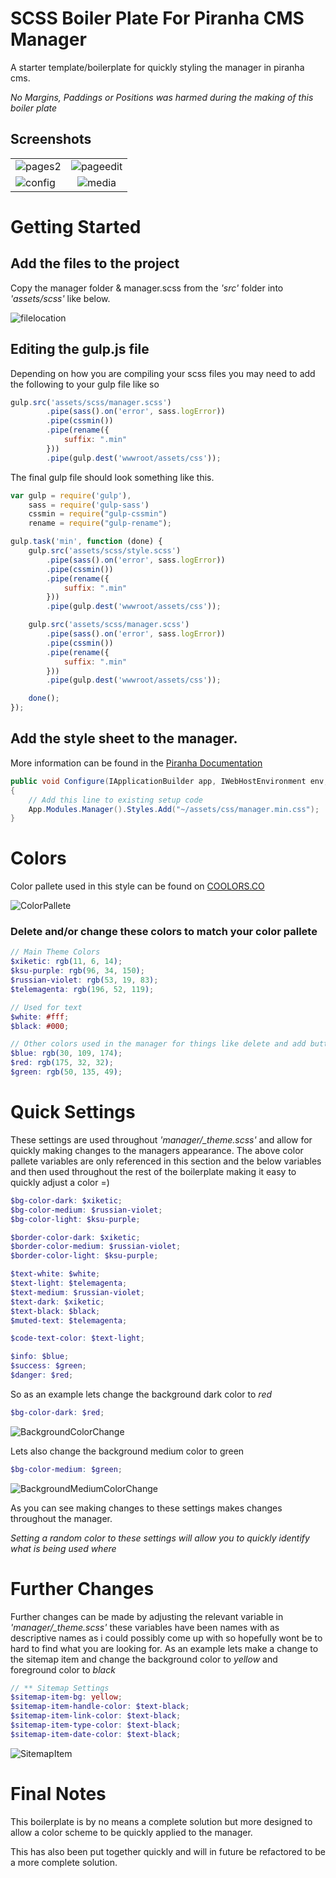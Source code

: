 # SCSS Boiler Plate For Piranha CMS Manager
A starter template/boilerplate for quickly styling the manager in piranha cms.

*No Margins, Paddings or Positions was harmed during the making of this boiler plate*

## Screenshots
|         |            |
| ------------- |:-------------:|
| ![pages2](/images/Pages.PNG)     | ![pageedit](/images/PageEdit.PNG) |
| ![config](/images/Config.PNG)     | ![media](/images/Media.PNG)      |



# Getting Started
## Add the files to the project
Copy the manager folder & manager.scss from the *'src'* folder into *'assets/scss'* like below.

![filelocation](/images/FileLocation.PNG)

## Editing the gulp.js file
Depending on how you are compiling your scss files you may need to add the following to your gulp file like so

```javascript
gulp.src('assets/scss/manager.scss')
        .pipe(sass().on('error', sass.logError))
        .pipe(cssmin())
        .pipe(rename({
            suffix: ".min"
        }))
        .pipe(gulp.dest('wwwroot/assets/css'));
```

The final gulp file should look something like this.
```javascript
var gulp = require('gulp'),
    sass = require('gulp-sass')
    cssmin = require("gulp-cssmin")
    rename = require("gulp-rename");

gulp.task('min', function (done) {
    gulp.src('assets/scss/style.scss')
        .pipe(sass().on('error', sass.logError))
        .pipe(cssmin())
        .pipe(rename({
            suffix: ".min"
        }))
        .pipe(gulp.dest('wwwroot/assets/css'));

    gulp.src('assets/scss/manager.scss')
        .pipe(sass().on('error', sass.logError))
        .pipe(cssmin())
        .pipe(rename({
            suffix: ".min"
        }))
        .pipe(gulp.dest('wwwroot/assets/css'));

    done();
});
```
## Add the style sheet to the manager.
More information can be found in the [Piranha Documentation](https://piranhacms.org/docs/master/manager-extensions/resources)
```c#
public void Configure(IApplicationBuilder app, IWebHostEnvironment env, IApi api)
{
    // Add this line to existing setup code
    App.Modules.Manager().Styles.Add("~/assets/css/manager.min.css");
}
```

# Colors 
Color pallete used in this style can be found on [COOLORS.CO](https://coolors.co/af2020-328731-1e6dae-0b060e-351353-602296-c43477)

![ColorPallete](/images/ColorPallete.png)

### Delete and/or change these colors to match your color pallete

```scss
// Main Theme Colors
$xiketic: rgb(11, 6, 14);
$ksu-purple: rgb(96, 34, 150);
$russian-violet: rgb(53, 19, 83);
$telemagenta: rgb(196, 52, 119);

// Used for text
$white: #fff;
$black: #000;

// Other colors used in the manager for things like delete and add buttons
$blue: rgb(30, 109, 174);
$red: rgb(175, 32, 32);
$green: rgb(50, 135, 49);
```

# Quick Settings
These settings are used throughout *'manager/_theme.scss'* and allow for quickly making changes to the managers appearance. The above color pallete variables are only referenced in this section and the below variables and then used throughout the rest of the boilerplate making it easy to quickly adjust a color =)

```scss
$bg-color-dark: $xiketic;
$bg-color-medium: $russian-violet;
$bg-color-light: $ksu-purple;

$border-color-dark: $xiketic;
$border-color-medium: $russian-violet;
$border-color-light: $ksu-purple;

$text-white: $white;
$text-light: $telemagenta;
$text-medium: $russian-violet;
$text-dark: $xiketic;
$text-black: $black;
$muted-text: $telemagenta;

$code-text-color: $text-light;

$info: $blue;
$success: $green;
$danger: $red;
```

So as an example lets change the background dark color to *red*
```scss
$bg-color-dark: $red;
```
![BackgroundColorChange](/images/BackgroundColorChange.PNG)

Lets also change the background medium color to green

```scss
$bg-color-medium: $green;
```
![BackgroundMediumColorChange](/images/BackgroundMediumColorChange.PNG)

As you can see making changes to these settings makes changes throughout the manager.

*Setting a random color to these settings will allow you to quickly identify what is being used where*

# Further Changes

Further changes can be made by adjusting the relevant variable in *'manager/_theme.scss'* these variables have been names with as descriptive names as i could possibly come up with so hopefully wont be to hard to find what you are looking for. As an example lets make a change to the sitemap item and change the background color to *yellow* and foreground color to *black*

```scss
// ** Sitemap Settings
$sitemap-item-bg: yellow;
$sitemap-item-handle-color: $text-black;
$sitemap-item-link-color: $text-black;
$sitemap-item-type-color: $text-black;
$sitemap-item-date-color: $text-black;
```

![SitemapItem](/images/SitemapItem.PNG)

# Final Notes
This boilerplate is by no means a complete solution but more designed to allow a color scheme to be quickly applied to the manager.

This has also been put together quickly and will in future be refactored to be a more complete solution.